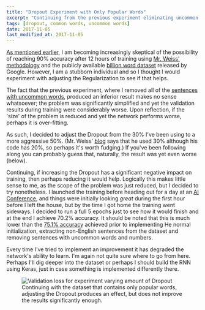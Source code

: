 ```yaml
---
title: "Dropout Experiment with Only Popular Words"
excerpt: "Continuing from the previous experiment eliminating uncommon words, adjusting the Dropout produces an effect, but the improvement is not significant enough."
tags: [dropout, common words, uncommon words]
date: 2017-11-05
last_modified_at: 2017-11-05
---
```


[As mentioned earlier](/deep-speeding-blog/2017-10-16-No-hablo-español/), I am becoming increasingly skeptical of the possibility of reaching 90% accuracy after 12 hours of training using [Mr. Weiss' methodology](https://github.com/MajorTal/DeepSpell/blob/master/keras_spell.py) and the publicly available [billion word dataset](http://research.google.com/pubs/pub41880.html) released by Google. However, I am a stubborn individual and so I thought I would experiment with adjusting the Regularization to see if that helps.

The fact that the previous experiment, where I removed all of the [sentences with uncommon words](/deep-speeling-blog/eliminating-uncommon-words-makes-things-worse/), produced an inferior result makes no sense whatsoever; the problem was significantly simplified and yet the validation results during training were considerably worse. Upon reflection, if the 'size' of the problem is reduced and yet the network performs worse, perhaps it is over-fitting.

As such, I decided to adjust the Dropout from the 30% I've been using to a more aggressive 50%. (Mr. Weiss' [blog](https://machinelearnings.co/deep-spelling-9ffef96a24f6) says that he used 30% although his code has 20%, so perhaps it's worth fudging.) If you've been following along you can probably guess that, naturally, the result was yet even worse (below).

Continuing, if increasing the Dropout has a significant negative impact on training, then perhaps reducing it would help. Logically this makes little sense to me, as the scope of the problem was just reduced, but I decided to try nonetheless. I launched the training before heading out for a day at an [AI Conference](http://aifrontiers.com/), and things were initially looking *great* during the first hour before I left the house, but by the time I got home the training went sideways. I decided to run a full 5 epochs just to see how it would finish and at the end I achieve 70.2% accuracy. It should be noted that this is much lower than the [75.1% accuracy](/deep-speeling-blog/running-on-ec2/) achieved prior to implementing He normal initialization, extracting non-English sentences from the dataset and removing sentences with uncommon words and numbers.

Every time I've tried to implement an improvement it has degraded the network's ability to learn. I'm again not quite sure where to go from here. Perhaps I'll dig deeper into the dataset or perhaps I should build the RNN using Keras, just in case something is implemented differently there.

<figure>
    <img src="{{ site.baseurl }}/assets/images/dropout-experiment-with-popular.png" alt="Validation loss for experiment varying amount of Dropout"/><figcaption>Continuing with the dataset that contains only popular words, adjusting the Dropout produces an effect, but does not improve the results significantly enough.</figcaption>
</figure>
